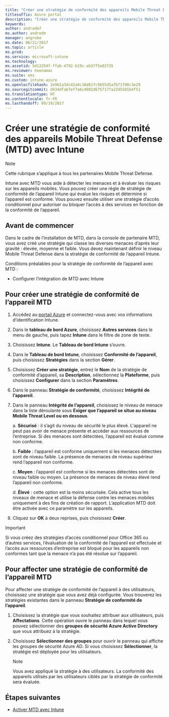 ```yaml
---
title: "Créer une stratégie de conformité des appareils Mobile Threat Defense avec Intune"
titlesuffix: Azure portal
description: "Créer une stratégie de conformité des appareils Mobile Threat Defense dans Intune"
keywords: 
author: andredm7
ms.author: andredm
manager: angrobe
ms.date: 06/21/2017
ms.topic: article
ms.prod: 
ms.service: microsoft-intune
ms.technology: 
ms.assetid: 5d12254f-ffab-4792-b19c-ab37f5e02f35
ms.reviewer: heenamac
ms.suite: ems
ms.custom: intune-azure
ms.openlocfilehash: 2e9b1a3dc42a9c18d61fc9b55d5a7b71f00c3e29
ms.sourcegitcommit: d434dfab7ef7a6c4082d675717fa22d5581b4f51
ms.translationtype: HT
ms.contentlocale: fr-FR
ms.lasthandoff: 09/19/2017
---
```

# <a name="create-mobile-threat-defense-mtd-device-compliance-policy-with-intune"></a>Créer une stratégie de conformité des appareils Mobile Threat Defense (MTD) avec Intune

> [!NOTE] 
> Cette rubrique s’applique à tous les partenaires Mobile Threat Defense.

Intune avec MTD vous aide à détecter les menaces et à évaluer les risques sur les appareils mobiles. Vous pouvez créer une règle de stratégie de conformité de l’appareil Intune qui évalue les risques et détermine si l’appareil est conforme. Vous pouvez ensuite utiliser une stratégie d’accès conditionnel pour autoriser ou bloquer l’accès à des services en fonction de la conformité de l’appareil.

## <a name="before-you-begin"></a>Avant de commencer

Dans le cadre de l’installation de MTD, dans la console de partenaire MTD, vous avez créé une stratégie qui classe les diverses menaces d’après leur gravité : élevée, moyenne et faible. Vous devez maintenant définir le niveau Mobile Threat Defense dans la stratégie de conformité de l’appareil Intune.

Conditions préalables pour la stratégie de conformité de l’appareil avec MTD :

-   Configurer l’intégration de MTD avec Intune

## <a name="to-create-a-mtd-device-compliance-policy"></a>Pour créer une stratégie de conformité de l’appareil MTD

1.  Accédez au [portail Azure](https://portal.azure.com/) et connectez-vous avec vos informations d’identification Intune.

2.  Dans le **tableau de bord Azure**, choisissez **Autres services** dans le menu de gauche, puis tapez **Intune** dans le filtre de zone de texte.

3.  Choisissez **Intune**. Le **Tableau de bord Intune** s’ouvre.

4. Dans le **Tableau de bord Intune**, choisissez **Conformité de l’appareil**, puis choisissez **Stratégies** dans la section **Gérer**.

5.  Choisissez **Créer une stratégie**, entrez le **Nom** de la stratégie de conformité d’appareil, sa **Description**, sélectionnez la **Plateforme**, puis choisissez **Configurer** dans la section **Paramètres**.

6.  Dans le panneau **Stratégie de conformité**, choisissez **Intégrité de l’appareil**.

7.  Dans le panneau **Intégrité de l’appareil**, choisissez le niveau de menace dans la liste déroulante sous **Exiger que l’appareil se situe au niveau Mobile Threat Level ou en dessous**.

    a.  **Sécurisé** : il s’agit du niveau de sécurité le plus élevé. L'appareil ne peut pas avoir de menace présente et accéder aux ressources de l’entreprise. Si des menaces sont détectées, l’appareil est évalué comme non conforme.

    b.  **Faible** : l’appareil est conforme uniquement si les menaces détectées sont de niveau faible. La présence de menaces de niveau supérieur rend l’appareil non conforme.

    c.  **Moyen** : l’appareil est conforme si les menaces détectées sont de niveau faible ou moyen. La présence de menaces de niveau élevé rend l’appareil non conforme.

    d.  **Élevé** : cette option est la moins sécurisée. Cela active tous les niveaux de menace et utilise la défense contre les menaces mobiles uniquement à des fins de création de rapport. L’application MTD doit être activée avec ce paramètre sur les appareils.

8.  Cliquez sur **OK** à deux reprises, puis choisissez **Créer**.

> [!IMPORTANT]
> Si vous créez des stratégies d’accès conditionnel pour Office 365 ou d’autres services, l’évaluation de la conformité de l’appareil est effectuée et l’accès aux ressources d’entreprise est bloqué pour les appareils non conformes tant que la menace n’a pas été résolue sur l’appareil.

## <a name="to-assign-a-mtd-device-compliance-policy"></a>Pour affecter une stratégie de conformité de l’appareil MTD

Pour affecter une stratégie de conformité de l’appareil à des utilisateurs, choisissez une stratégie que vous avez déjà configurée. Vous trouverez les stratégies existantes dans le panneau **Stratégie de conformité de l’appareil**.

1. Choisissez la stratégie que vous souhaitez attribuer aux utilisateurs, puis **Affectations**. Cette opération ouvre le panneau dans lequel vous pouvez sélectionner des **groupes de sécurité Azure Active Directory** que vous attribuez à la stratégie.

2. Choisissez **Sélectionner des groupes** pour ouvrir le panneau qui affiche les groupes de sécurité Azure AD.  Si vous choisissez **Sélectionner**, la stratégie est déployée pour les utilisateurs.

    > [!NOTE] 
    > Vous avez appliqué la stratégie à des utilisateurs. La conformité des appareils utilisés par les utilisateurs ciblés par la stratégie de conformité sera évaluée.

## <a name="next-steps"></a>Étapes suivantes

- [Activer MTD avec Intune](mtd-connector-enable.md)
